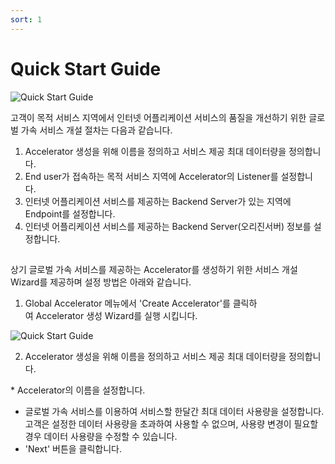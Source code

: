 ```yaml
---
sort: 1
---
```


# Quick Start Guide
![Quick Start Guide](https://gexpressman.github.io/images/QuickStart_guide.png)

고객이 목적 서비스 지역에서 인터넷 어플리케이션 서비스의 품질을 개선하기 위한 글로벌 가속 서비스 개설 절차는 다음과 같습니다.


1. Accelerator 생성을 위해 이름을 정의하고 서비스 제공 최대 데이터량을 정의합니다.
2. End user가 접속하는 목적 서비스 지역에 Accelerator의 Listener를 설정합니다. 
3. 인터넷 어플리케이션 서비스를 제공하는 Backend Server가 있는 지역에 Endpoint를 설정합니다.
4. 인터넷 어플리케이션 서비스를 제공하는 Backend Server(오리진서버) 정보를 설정합니다.    

##   

상기 글로벌 가속 서비스를 제공하는 Accelerator를 생성하기 위한 서비스 개설 Wizard를 제공하며 설정 방법은 아래와 같습니다.

1. Global Accelerator 메뉴에서 'Create Accelerator'를 클릭하여 Accelerator 생성 Wizard를 실행 시킵니다. 

![Quick Start Guide](https://gexpressman.github.io/images/QuickStart_Wizard_exec.png)

2. Accelerator 생성을 위해 이름을 정의하고 서비스 제공 최대 데이터량을 정의합니다.

* Accelerator의 이름을 설정합니다.
* 글로벌 가속 서비스를 이용하여 서비스할 한달간 최대 데이터 사용량을 설정합니다. 고객은 설정한 데이터 사용량을 초과하여 사용할 수 없으며, 사용량 변경이 필요할 경우 데이터 사용량을 수정할 수 있습니다.
* 'Next' 버튼을 클릭합니다.


  

